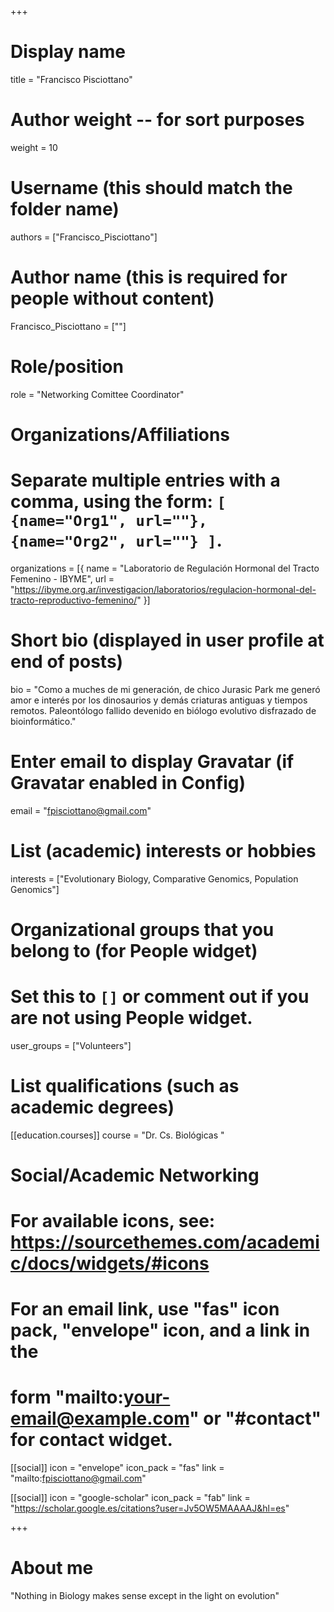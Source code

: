 +++
# Display name
title = "Francisco Pisciottano"

# Author weight -- for sort purposes
weight = 10

# Username (this should match the folder name)
authors = ["Francisco_Pisciottano"]

# Author name (this is required for people without content)
Francisco_Pisciottano = [""]

# Role/position
role = "Networking Comittee Coordinator"

# Organizations/Affiliations
#   Separate multiple entries with a comma, using the form: `[ {name="Org1", url=""}, {name="Org2", url=""} ]`.
organizations = [{ name = "Laboratorio de Regulación Hormonal del Tracto Femenino - IBYME", url = "https://ibyme.org.ar/investigacion/laboratorios/regulacion-hormonal-del-tracto-reproductivo-femenino/" }]

# Short bio (displayed in user profile at end of posts)
bio = "Como a muches de mi generación, de chico Jurasic Park me generó amor e interés por los dinosaurios y demás criaturas antiguas y tiempos remotos. Paleontólogo fallido devenido en biólogo evolutivo disfrazado de bioinformático."

# Enter email to display Gravatar (if Gravatar enabled in Config)
email = "fpisciottano@gmail.com"

# List (academic) interests or hobbies
interests = ["Evolutionary Biology, Comparative Genomics, Population Genomics"]

# Organizational groups that you belong to (for People widget)
#   Set this to `[]` or comment out if you are not using People widget.
user_groups = ["Volunteers"]

# List qualifications (such as academic degrees)
[[education.courses]]
course = "Dr. Cs. Biológicas "

# Social/Academic Networking
# For available icons, see: https://sourcethemes.com/academic/docs/widgets/#icons
#   For an email link, use "fas" icon pack, "envelope" icon, and a link in the
#   form "mailto:your-email@example.com" or "#contact" for contact widget.

[[social]]
  icon = "envelope"
  icon_pack = "fas"
  link = "mailto:fpisciottano@gmail.com"


[[social]]
  icon = "google-scholar"
  icon_pack = "fab"
  link = "https://scholar.google.es/citations?user=Jv5OW5MAAAAJ&hl=es"

+++

# About me 
"Nothing in Biology makes sense except in the light on evolution"